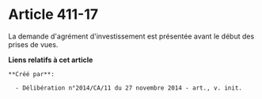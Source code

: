 # Article 411-17

La demande d'agrément d'investissement est présentée avant le début des prises de vues.

**Liens relatifs à cet article**

	**Créé par**:

	  - Délibération n°2014/CA/11 du 27 novembre 2014 - art., v. init.
